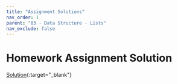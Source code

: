 ```yaml
---
title: "Assignment Solutions"
nav_order: 1
parent: "03 - Data Structure - Lists"
nav_exclude: false
---
```


# Homework Assignment Solution

[Solution](https://github.com/RediJavaClassroom/03---lists-leocck ){:target="_blank"}